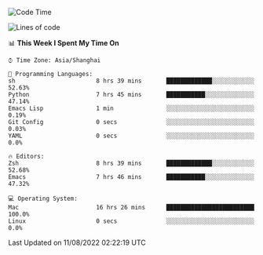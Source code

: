 <!--START_SECTION:waka-->
![Code Time](http://img.shields.io/badge/Code%20Time-0%20secs-blue)

![Lines of code](https://img.shields.io/badge/From%20Hello%20World%20I%27ve%20Written-22%20Thousand%20lines%20of%20code-blue)

📊 **This Week I Spent My Time On** 

```text
⌚︎ Time Zone: Asia/Shanghai

💬 Programming Languages: 
sh                       8 hrs 39 mins       █████████████░░░░░░░░░░░░   52.63% 
Python                   7 hrs 45 mins       ███████████░░░░░░░░░░░░░░   47.14% 
Emacs Lisp               1 min               ░░░░░░░░░░░░░░░░░░░░░░░░░   0.19% 
Git Config               0 secs              ░░░░░░░░░░░░░░░░░░░░░░░░░   0.03% 
YAML                     0 secs              ░░░░░░░░░░░░░░░░░░░░░░░░░   0.0%

🔥 Editors: 
Zsh                      8 hrs 39 mins       █████████████░░░░░░░░░░░░   52.68% 
Emacs                    7 hrs 46 mins       ███████████░░░░░░░░░░░░░░   47.32%

💻 Operating System: 
Mac                      16 hrs 26 mins      █████████████████████████   100.0% 
Linux                    0 secs              ░░░░░░░░░░░░░░░░░░░░░░░░░   0.0%

```


 Last Updated on 11/08/2022 02:22:19 UTC
<!--END_SECTION:waka-->
